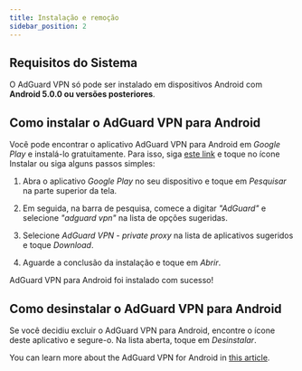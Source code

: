 ```yaml
---
title: Instalação e remoção
sidebar_position: 2
---
```


## Requisitos do Sistema

O AdGuard VPN só pode ser instalado em dispositivos Android com **Android 5.0.0 ou versões posteriores**.

## Como instalar o AdGuard VPN para Android

Você pode encontrar o aplicativo AdGuard VPN para Android em *Google Play* e instalá-lo gratuitamente. Para isso, siga [este link](https://play.google.com/store/apps/details?id=com.adguard.vpn) e toque no ícone Instalar ou siga alguns passos simples:

1. Abra o aplicativo *Google Play* no seu dispositivo e toque em *Pesquisar* na parte superior da tela.

2. Em seguida, na barra de pesquisa, comece a digitar *"AdGuard"* e selecione *"adguard vpn"* na lista de opções sugeridas.

3. Selecione *AdGuard VPN - private proxy* na lista de aplicativos sugeridos e toque *Download*.

4. Aguarde a conclusão da instalação e toque em *Abrir*.

AdGuard VPN para Android foi instalado com sucesso!

## Como desinstalar o AdGuard VPN para Android

Se você decidiu excluir o AdGuard VPN para Android, encontre o ícone deste aplicativo e segure-o. Na lista aberta, toque em *Desinstalar*.

You can learn more about the AdGuard VPN for Android in [this article](/adguard-vpn-for-android/overview).
